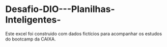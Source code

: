 # Desafio-DIO---Planilhas-Inteligentes-
Este excel foi construido com dados fictícios para acompanhar os estudos do bootcamp da CAIXA. 
